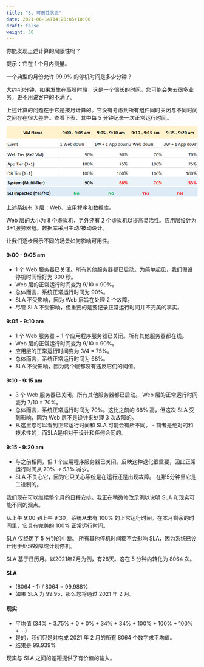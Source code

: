 ```yaml
---
title: "3. 可用性状态"
date: 2021-06-14T14:26:05+10:00
draft: false
weight: 30
---
```


你能发现上述计算的局限性吗？

提示：它在 1 个月内测量。

一个典型的月份允许 99.9% 的停机时间是多少分钟？

大约43分钟，如果发生在高峰时段，这是一个很长的时间。您可能会失去很多业务，更不用说客户的不满了。

上述计算的问题在于它是按月计算的。它没有考虑到所有组件同时关闭与不同时间之间存在很大差异。查看下表，其中每 5 分钟记录一次正常运行时间。

![SLA 包括停机时间](1.7.3-fig-1.png)

上述系统有 3 层：Web、应用程序和数据库。

Web 层的大小为 8 个虚拟机，另外还有 2 个虚拟机以提高灵活性。应用层设计为3+1服务器组。数据库采用主动/被动设计。

让我们逐步展示不同的场景如何影响可用性。

#### 9:00 - 9:05 am

- 1 个 Web 服务器已关闭。所有其他服务器都已启动。为简单起见，我们假设停机时间恰好为 300 秒。
- Web 层的正常运行时间变为 9/10 = 90%。
- 总体而言，系统正常运行时间为 90%。
- SLA 不受影响，因为 Web 层旨在处理 2 个故障。
- 尽管 SLA 不受影响，但重要的是要记录正常运行时间并不完美的事实。

#### 9:05 - 9:10 am

- 1 个 Web 服务器 + 1 个应用程序服务器已关闭。所有其他服务器都在线。
- Web 层的正常运行时间变为 9/10 = 90%。
- 应用层的正常运行时间变为 3/4 = 75%。
- 总体而言，系统正常运行时间为 68%。
- SLA 不受影响，因为两个层都没有违反它们的阈值。

#### 9:10 - 9:15 am

- 3 个 Web 服务器已关闭。所有其他服务器都已启动。 Web 层的正常运行时间变为 7/10 = 70%。
- 总体而言，系统正常运行时间为 70%。这比之前的 68% 高，但这次 SLA 受到影响，因为 Web 层不是设计来处理 3 次故障的。
- 从这里您可以看到正常运行时间和 SLA 可能会有所不同。 - 前者是绝对的和技术性的，而SLA是相对于设计和任何合同的。

#### 9:15 - 9:20 am

- 与之前相同，但 1 个应用程序服务器已关闭。反映这种退化很重要，因此正常运行时间从 70% -> 53% 减少。
- SLA 不关心它，因为它只关心系统是在运行还是出现故障。 在那5分钟里它是二进制的。

我们现在可以继续整个月的日程安排。我正在稍微修改示例以说明 SLA 和现实可能不同的观点。

从上午 9:00 到上午 9:30，系统从未有 100% 的正常运行时间。在本月剩余的时间里，它具有完美的 100% 正常运行时间。

SLA 仅经历了 5 分钟的中断。 所有其他停机时间都不会影响 SLA，因为系统已设计用于处理故障或计划停机。

SLA 基于日历月。以2021年2月为例，有28天。这在 5 分钟内转化为 8064 次。

#### SLA

- (8064 - 1) / 8064 = 99.988%
- 如果 SLA 为 99.95，那么您将通过 2021 年 2 月。

#### 现实

- 平均值 (34% + 3.75% + 0 + 0% + 34% + 34% + 100% + 100% + 100% + ...)
- 是的，我们只是对构成 2021 年 2 月的所有 8064 个数字求平均值。
- 结果是 99.939%

现实与 SLA 之间的差距提供了有价值的输入。